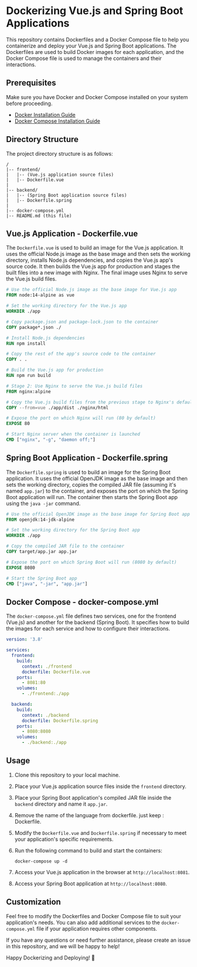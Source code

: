 # Dockerizing Vue.js and Spring Boot Applications

This repository contains Dockerfiles and a Docker Compose file to help you containerize and deploy your Vue.js and Spring Boot applications. The Dockerfiles are used to build Docker images for each application, and the Docker Compose file is used to manage the containers and their interactions.

## Prerequisites

Make sure you have Docker and Docker Compose installed on your system before proceeding.

- [Docker Installation Guide](https://docs.docker.com/get-docker/)
- [Docker Compose Installation Guide](https://docs.docker.com/compose/install/)

## Directory Structure

The project directory structure is as follows:

```
/
|-- frontend/
|   |-- (Vue.js application source files)
|   |-- Dockerfile.vue
|
|-- backend/
|   |-- (Spring Boot application source files)
|   |-- Dockerfile.spring
|
|-- docker-compose.yml
|-- README.md (this file)
```

## Vue.js Application - Dockerfile.vue

The `Dockerfile.vue` is used to build an image for the Vue.js application. It uses the official Node.js image as the base image and then sets the working directory, installs Node.js dependencies, and copies the Vue.js app's source code. It then builds the Vue.js app for production and stages the built files into a new image with Nginx. The final image uses Nginx to serve the Vue.js build files.

```Dockerfile
# Use the official Node.js image as the base image for Vue.js app
FROM node:14-alpine as vue

# Set the working directory for the Vue.js app
WORKDIR ./app

# Copy package.json and package-lock.json to the container
COPY package*.json ./

# Install Node.js dependencies
RUN npm install

# Copy the rest of the app's source code to the container
COPY . .

# Build the Vue.js app for production
RUN npm run build

# Stage 2: Use Nginx to serve the Vue.js build files
FROM nginx:alpine

# Copy the Vue.js build files from the previous stage to Nginx's default directory
COPY --from=vue ./app/dist ./nginx/html

# Expose the port on which Nginx will run (80 by default)
EXPOSE 80

# Start Nginx server when the container is launched
CMD ["nginx", "-g", "daemon off;"]
```

## Spring Boot Application - Dockerfile.spring

The `Dockerfile.spring` is used to build an image for the Spring Boot application. It uses the official OpenJDK image as the base image and then sets the working directory, copies the compiled JAR file (assuming it's named `app.jar`) to the container, and exposes the port on which the Spring Boot application will run. The container then starts the Spring Boot app using the `java -jar` command.

```Dockerfile
# Use the official OpenJDK image as the base image for Spring Boot app
FROM openjdk:14-jdk-alpine

# Set the working directory for the Spring Boot app
WORKDIR ./app

# Copy the compiled JAR file to the container
COPY target/app.jar app.jar

# Expose the port on which Spring Boot will run (8080 by default)
EXPOSE 8080

# Start the Spring Boot app
CMD ["java", "-jar", "app.jar"]
```

## Docker Compose - docker-compose.yml

The `docker-compose.yml` file defines two services, one for the frontend (Vue.js) and another for the backend (Spring Boot). It specifies how to build the images for each service and how to configure their interactions.

```yaml
version: '3.8'

services:
  frontend:
    build:
      context: ./frontend
      dockerfile: Dockerfile.vue
    ports:
      - 8081:80
    volumes:
      - ./frontend:./app

  backend:
    build:
      context: ./backend
      dockerfile: Dockerfile.spring
    ports:
      - 8080:8080
    volumes:
      - ./backend:./app
```

## Usage

1. Clone this repository to your local machine.

2. Place your Vue.js application source files inside the `frontend` directory.

3. Place your Spring Boot application's compiled JAR file inside the `backend` directory and name it `app.jar`.

4. Remove the name of the language from dockerfile. just keep : Dockerfile.

5. Modify the `Dockerfile.vue` and `Dockerfile.spring` if necessary to meet your application's specific requirements.

6. Run the following command to build and start the containers:

   ```
   docker-compose up -d
   ```

7. Access your Vue.js application in the browser at `http://localhost:8081`.

8. Access your Spring Boot application at `http://localhost:8080`.

## Customization

Feel free to modify the Dockerfiles and Docker Compose file to suit your application's needs. You can also add additional services to the `docker-compose.yml` file if your application requires other components.

If you have any questions or need further assistance, please create an issue in this repository, and we will be happy to help!

Happy Dockerizing and Deploying! 🐳